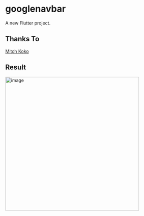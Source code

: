 # googlenavbar

A new Flutter project.

## Thanks To

[Mitch Koko](https://www.youtube.com/watch?v=FEvYl8Mzsxw)

## Result

<img width="420" alt="image" src="https://github.com/halim13/flutter-google-nav-bar/assets/11336853/d69370f1-55d3-4bc1-8e86-5b1c1f4b8a42">
